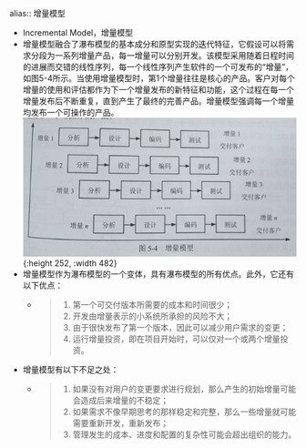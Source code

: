 alias:: 增量模型

- Incremental Model，增量模型
- 增量模型融合了瀑布模型的基本成分和原型实现的迭代特征，它假设可以将需求分段为一系列增量产品，每一增量可以分别开发。该模型采用随着日程时间的进展而交错的线性序列，每一个线性序列产生软件的一个可发布的“增量”，如图5-4所示。当使用增量模型时，第1个增量往往是核心的产品。客户对每个增量的使用和评估都作为下一个增量发布的新特征和功能，这个过程在每一个增量发布后不断重复，直到产生了最终的完善产品。增量模型强调每一个增量均发布一个可操作的产品。
  ![image.png](../assets/image_1651744171808_0.png){:height 252, :width 482}
- 增量模型作为瀑布模型的一个变体，具有瀑布模型的所有优点。此外，它还有以下优点：
	- > 1. 第一个可交付版本所需要的成本和时间很少；
	  > 2. 开发由增量表示的小系统所承担的风险不大；
	  > 3. 由于很快发布了第一个版本，因此可以减少用户需求的变更；
	  > 4. 运行增量投资，即在项目开始时，可以仅对一个或两个增量投资。
- 增量模型有以下不足之处：
	- > 1. 如果没有对用户的变更要求进行规划，那么产生的初始增量可能会造成后来增量的不稳定；
	  > 2. 如果需求不像早期思考的那样稳定和完整，那么一些增量就可能需要重新开发，重新发布；
	  > 3. 管理发生的成本、进度和配置的复杂性可能会超出组织的能力。